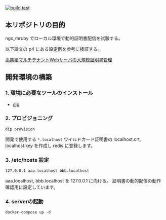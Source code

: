 [![build test](https://github.com/kenzo0107/ngx_mruby-ssl-dynamic-delivery/actions/workflows/build_test.yml/badge.svg)](https://github.com/kenzo0107/ngx_mruby-ssl-dynamic-delivery/actions/workflows/build_test.yml)

## 本リポジトリの目的
ngx_mruby でローカル環境で動的証明書配信を試験する。

以下論文の p4 にある設定例を参考に検証する。

[高集積マルチテナントWebサーバの大規模証明書管理](https://rand.pepabo.com/papers/iot37-proceeding-matsumotory.pdf)


## 開発環境の構築

### 1. 環境に必要なツールのインストール

- [dip](https://github.com/bibendi/dip)

### 2. プロビジョニング

```console
dip provision
```

開発で使用する `*.localhost` ワイルドカード証明書の localhost.crt, localhost.key を作成し redis に登録します。

### 3. /etc/hosts 設定

```
127.0.0.1 aaa.localhost bbb.localhost
```

aaa.localhost, bbb.localhost を 127.0.0.1 に向ける。
証明書の動的配信の動作確認用に設定しています。

### 4. serverの起動

```console
docker-compose up -d
```
